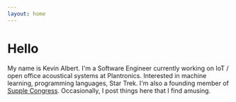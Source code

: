 ```yaml
---
layout: home
---
```


# Hello

My name is Kevin Albert. 
I'm a Software Engineer currently working on IoT / open office acoustical systems at Plantronics. 
Interested in machine learning, programming languages, Star Trek. 
I'm also a founding member of [Supple Congress](https://supple-congress.github.io/).
Occasionally, I post things here that I find amusing. 

